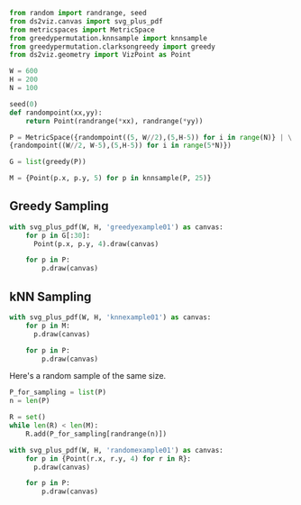 ```python {cmd id="setup"}
from random import randrange, seed
from ds2viz.canvas import svg_plus_pdf
from metricspaces import MetricSpace
from greedypermutation.knnsample import knnsample
from greedypermutation.clarksongreedy import greedy
from ds2viz.geometry import VizPoint as Point

W = 600
H = 200
N = 100

seed(0)
def randompoint(xx,yy):
    return Point(randrange(*xx), randrange(*yy))

P = MetricSpace({randompoint((5, W//2),(5,H-5)) for i in range(N)} | \
{randompoint((W//2, W-5),(5,H-5)) for i in range(5*N)})

G = list(greedy(P))

M = {Point(p.x, p.y, 5) for p in knnsample(P, 25)}
```

## Greedy Sampling

```python {cmd continue="setup" output=html}
with svg_plus_pdf(W, H, 'greedyexample01') as canvas:
    for p in G[:30]:
      Point(p.x, p.y, 4).draw(canvas)

    for p in P:
        p.draw(canvas)
```


## kNN Sampling

```python {cmd continue="setup" output=html}
with svg_plus_pdf(W, H, 'knnexample01') as canvas:
    for p in M:
      p.draw(canvas)

    for p in P:
        p.draw(canvas)
```

Here's a random sample of the same size.
```python {cmd continue="setup" output=html}
P_for_sampling = list(P)
n = len(P)

R = set()
while len(R) < len(M):
    R.add(P_for_sampling[randrange(n)])

with svg_plus_pdf(W, H, 'randomexample01') as canvas:
    for p in {Point(r.x, r.y, 4) for r in R}:
      p.draw(canvas)

    for p in P:
        p.draw(canvas)
```

